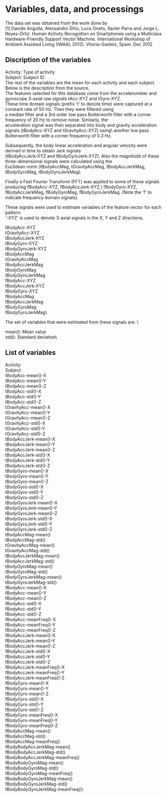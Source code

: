# Variables, data, and processings

The data set was obtained from the work done by \
[1] Davide Anguita, Alessandro Ghio, Luca Oneto, Xavier Parra and Jorge L. Reyes-Ortiz. Human Activity Recognition on Smartphones using a Multiclass Hardware-Friendly Support Vector Machine. International Workshop of Ambient Assisted Living (IWAAL 2012). Vitoria-Gasteiz, Spain. Dec 2012



## Discription of the variables
Activity: Type of activity\
Subject: Subject ID\
The rest of the variables are the mean for each activity and each subject. \
Below is the description from the source.\
The features selected for this database come from the accelerometer and gyroscope 3-axial raw signals tAcc-XYZ and tGyro-XYZ.\
These time domain signals (prefix 't' to denote time) were captured at a constant rate of 50 Hz. Then they were filtered using\
a median filter and a 3rd order low pass Butterworth filter with a corner frequency of 20 Hz to remove noise. Similarly, the\
acceleration signal was then separated into body and gravity acceleration signals (tBodyAcc-XYZ and tGravityAcc-XYZ) using\ another low pass Butterworth filter with a corner frequency of 0.3 Hz.

Subsequently, the body linear acceleration and angular velocity were derived in time to obtain Jerk signals \
(tBodyAccJerk-XYZ and tBodyGyroJerk-XYZ). Also the magnitude of these three-dimensional signals were calculated using the\
Euclidean norm (tBodyAccMag, tGravityAccMag, tBodyAccJerkMag, tBodyGyroMag, tBodyGyroJerkMag). 

Finally a Fast Fourier Transform (FFT) was applied to some of these signals producing fBodyAcc-XYZ, fBodyAccJerk-XYZ,\ fBodyGyro-XYZ, fBodyAccJerkMag, fBodyGyroMag, fBodyGyroJerkMag. (Note the 'f' to indicate frequency domain signals). 

These signals were used to estimate variables of the feature vector for each pattern:  \
'-XYZ' is used to denote 3-axial signals in the X, Y and Z directions.

tBodyAcc-XYZ\
tGravityAcc-XYZ\
tBodyAccJerk-XYZ\
tBodyGyro-XYZ\
tBodyGyroJerk-XYZ\
tBodyAccMag\
tGravityAccMag\
tBodyAccJerkMag\
tBodyGyroMag\
tBodyGyroJerkMag\
fBodyAcc-XYZ\
fBodyAccJerk-XYZ\
fBodyGyro-XYZ\
fBodyAccMag\
fBodyAccJerkMag\
fBodyGyroMag\
fBodyGyroJerkMag\

The set of variables that were estimated from these signals are: \

mean(): Mean value\
std(): Standard deviation\

## List of variables
Activity\
Subject\
tBodyAcc-mean()-X\
tBodyAcc-mean()-Y\
tBodyAcc-mean()-Z\
tBodyAcc-std()-X\
tBodyAcc-std()-Y\
tBodyAcc-std()-Z\
tGravityAcc-mean()-X\
tGravityAcc-mean()-Y\
tGravityAcc-mean()-Z\
tGravityAcc-std()-X\
tGravityAcc-std()-Y\
tGravityAcc-std()-Z\
tBodyAccJerk-mean()-X\
tBodyAccJerk-mean()-Y\
tBodyAccJerk-mean()-Z\
tBodyAccJerk-std()-X\
tBodyAccJerk-std()-Y\
tBodyAccJerk-std()-Z\
tBodyGyro-mean()-X\
tBodyGyro-mean()-Y\
tBodyGyro-mean()-Z\
tBodyGyro-std()-X\
tBodyGyro-std()-Y\
tBodyGyro-std()-Z\
tBodyGyroJerk-mean()-X\
tBodyGyroJerk-mean()-Y\
tBodyGyroJerk-mean()-Z\
tBodyGyroJerk-std()-X\
tBodyGyroJerk-std()-Y\
tBodyGyroJerk-std()-Z\
tBodyAccMag-mean()\
tBodyAccMag-std()\
tGravityAccMag-mean()\
tGravityAccMag-std()\
tBodyAccJerkMag-mean()\
tBodyAccJerkMag-std()\
tBodyGyroMag-mean()\
tBodyGyroMag-std()\
tBodyGyroJerkMag-mean()\
tBodyGyroJerkMag-std()\
fBodyAcc-mean()-X\
fBodyAcc-mean()-Y\
fBodyAcc-mean()-Z\
fBodyAcc-std()-X\
fBodyAcc-std()-Y\
fBodyAcc-std()-Z\
fBodyAcc-meanFreq()-X\
fBodyAcc-meanFreq()-Y\
fBodyAcc-meanFreq()-Z\
fBodyAccJerk-mean()-X\
fBodyAccJerk-mean()-Y\
fBodyAccJerk-mean()-Z\
fBodyAccJerk-std()-X\
fBodyAccJerk-std()-Y\
fBodyAccJerk-std()-Z\
fBodyAccJerk-meanFreq()-X\
fBodyAccJerk-meanFreq()-Y\
fBodyAccJerk-meanFreq()-Z\
fBodyGyro-mean()-X\
fBodyGyro-mean()-Y\
fBodyGyro-mean()-Z\
fBodyGyro-std()-X\
fBodyGyro-std()-Y\
fBodyGyro-std()-Z\
fBodyGyro-meanFreq()-X\
fBodyGyro-meanFreq()-Y\
fBodyGyro-meanFreq()-Z\
fBodyAccMag-mean()\
fBodyAccMag-std()\
fBodyAccMag-meanFreq()\
fBodyBodyAccJerkMag-mean()\
fBodyBodyAccJerkMag-std()\
fBodyBodyAccJerkMag-meanFreq()\
fBodyBodyGyroMag-mean()\
fBodyBodyGyroMag-std()\
fBodyBodyGyroMag-meanFreq()\
fBodyBodyGyroJerkMag-mean()\
fBodyBodyGyroJerkMag-std()\
fBodyBodyGyroJerkMag-meanFreq()\

